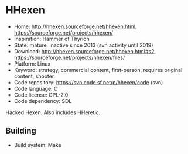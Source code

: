 # HHexen

- Home: http://hhexen.sourceforge.net/hhexen.html, https://sourceforge.net/projects/hhexen/
- Inspiration: Hammer of Thyrion
- State: mature, inactive since 2013 (svn activity until 2019)
- Download: http://hhexen.sourceforge.net/hhexen.html#s2, https://sourceforge.net/projects/hhexen/files/
- Platform: Linux
- Keyword: strategy, commercial content, first-person, requires original content, shooter
- Code repository: https://svn.code.sf.net/p/hhexen/code (svn)
- Code language: C
- Code license: GPL-2.0
- Code dependency: SDL

Hacked Hexen. Also includes HHeretic.

## Building

- Build system: Make
